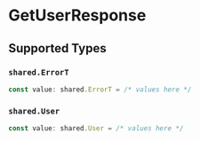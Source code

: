 # GetUserResponse


## Supported Types

### `shared.ErrorT`

```typescript
const value: shared.ErrorT = /* values here */
```

### `shared.User`

```typescript
const value: shared.User = /* values here */
```

